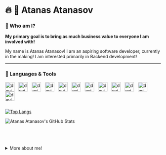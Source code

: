# 🔥 🚀 Atanas Atanasov

### 🤔 Who am I?

**My primary goal is to bring as much business value to everyone I am involved with!**

My name is Atanas Atanasov! I am an aspiring software developer, currently in the making! I am interested primarily in Backend development!

---

### 🧰 Languages & Tools

<img align="left" alt="devicon" width="30px" style="padding-right: 10px;" src="https://cdn.jsdelivr.net/gh/devicons/devicon/icons/java/java-original-wordmark.svg" />

<img align="left" alt="devicon" width="30px" style="padding-right: 10px;" src="https://cdn.jsdelivr.net/gh/devicons/devicon/icons/spring/spring-original.svg" />

<img align="left" alt="devicon" width="30px" style="padding-right: 10px;" src="https://cdn.jsdelivr.net/gh/devicons/devicon/icons/html5/html5-plain.svg" />

<img align="left" alt="devicon" width="30px" style="padding-right: 10px;" src="https://cdn.jsdelivr.net/gh/devicons/devicon/icons/css3/css3-plain.svg" />

<img align="left" alt="devicon" width="30px" style="padding-right: 10px;" src="https://cdn.jsdelivr.net/gh/devicons/devicon/icons/javascript/javascript-plain.svg" />

<img align="left" alt="devicon" width="30px" style="padding-right: 10px;" src="https://cdn.jsdelivr.net/gh/devicons/devicon/icons/python/python-original.svg" />

<img align="left" alt="devicon" width="30px" style="padding-right: 10px;" src="https://cdn.jsdelivr.net/gh/devicons/devicon/icons/mysql/mysql-original-wordmark.svg" />

<img align="left" alt="devicon" width="30px" style="padding-right: 10px;" src="https://cdn.jsdelivr.net/gh/devicons/devicon/icons/git/git-original.svg" />

<img align="left" alt="devicon" width="30px" style="padding-right: 10px;" src="https://cdn.jsdelivr.net/gh/devicons/devicon/icons/linux/linux-original.svg" />

<img align="left" alt="devicon" width="30px" style="padding-right: 10px;" src="https://cdn.jsdelivr.net/gh/devicons/devicon/icons/vscode/vscode-original.svg" />

<img align="left" alt="devicon" width="30px" style="padding-right: 10px;" src="https://cdn.jsdelivr.net/gh/devicons/devicon/icons/github/github-original-wordmark.svg" />

<img align="left" alt="devicon" width="30px" style="padding-right: 10px;" src="https://cdn.jsdelivr.net/gh/devicons/devicon/icons/bash/bash-original.svg" />

<br />

#

<br />

[![Top Langs](https://github-readme-stats.vercel.app/api/top-langs/?username=ata-nas&layout=compact)](https://github.com/anuraghazra/github-readme-stats)

![Atanas Atanasov's GitHub Stats](https://github-readme-stats.vercel.app/api?username=ata-nas&show_icons=true&theme=gruvbox)

<br />

#

<details>
    <summary>More about me!</summary>
    I have a background in Corporate Finance and have studied Maths in a private High School and later Energy, Economy and Management. I love problem-solving and building projects.
    <br />
    <br />
    I have a great passion for software development and the IT world in general! Coupled with my passion for Mathematics (although I have not been involved in a very long time in it) and my passion for building projects, I enjoy spending a lot of my time learning new things and coding!
    <br />
    <br />
    I wish to pursue a carrer as a software developer and to bring business and personal value to the people I am involved with!
    <br />
    <br />
    Eventhough my learning journey started relatively soon in September 2022, I know that I have the ability to bring value already!
</details>
